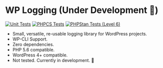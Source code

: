 # WP Logging (Under Development :construction:) 
[![Unit Tests](https://github.com/Luc45/wp-logging/actions/workflows/unit.yml/badge.svg)](https://github.com/Luc45/wp-logging/actions/workflows/unit.yml)
[![PHPCS Tests](https://github.com/Luc45/wp-logging/actions/workflows/phpcs.yml/badge.svg)](https://github.com/Luc45/wp-logging/actions/workflows/phpcs.yml)
[![PHPStan Tests (Level 6)](https://github.com/Luc45/wp-logging/actions/workflows/phpstan.yml/badge.svg)](https://github.com/Luc45/wp-logging/actions/workflows/phpstan.yml)

- Small, versatile, re-usable logging library for WordPress projects.
- WP-CLI Support.
- Zero dependencies.
- PHP 5.6 compatible.
- WordPress 4+ compatible.
- Not tested. Currently in development. :construction: